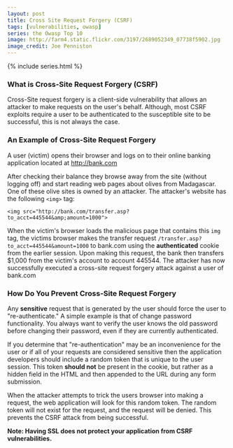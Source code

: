```yaml
---
layout: post
title: Cross Site Request Forgery (CSRF)
tags: [vulnerabilities, owasp]
series: the Owasp Top 10
image: http://farm4.static.flickr.com/3197/2689052349_07738f5902.jpg
image_credit: Joe Penniston
---
```

{% include series.html %}

### What is Cross-Site Request Forgery (CSRF)
Cross-Site request forgery is a client-side vulnerability that allows an attacker to make requests on the user's behalf. Although, most CSRF exploits require a user to be authenticated to the susceptible site to be successful, this is not always the case.

### An Example of Cross-Site Request Forgery
A user (victim) opens their browser and logs on to their online banking application located at http://bank.com

After checking their balance they browse away from the site (without logging off) and start reading web pages about olives from Madagascar. One of these olive sites is owned by an attacker. The attacker's website has the following `<img>` tag:

	<img src="http://bank.com/transfer.asp?to_acct=445544&amp;amount=1000">

When the victim's browser loads the malicious page that contains this `img` tag, the victims browser makes the transfer request `/transfer.asp?to_acct=445544&amount=1000` to bank.com using the **authenticated** cookie from the earlier session. Upon making this request, the bank then transfers $1,000 from the victim's account to account 445544. The attacker has now successfully executed a cross-site request forgery attack against a user of bank.com

### How Do You Prevent Cross-Site Request Forgery

Any **sensitive** request that is generated by the user should force the user to "re-authenticate." A simple example is that of change password functionality. You always want to verify the user knows the old password before changing their password, even if they are currently authenticated.

If you determine that "re-authentication" may be an inconvenience for the user or if all of your requests are considered sensitive then the application developers should include a random token that is unique to the user session. This token **should not** be present in the cookie, but rather as a hidden field in the HTML and then appended to the URL during any form submission.

When the attacker attempts to trick the users browser into making a request, the web application will look for this random token. The random token will not exist for the request, and the request will be denied. This prevents the CSRF attack from being successful.

**Note: Having SSL does not protect your application from CSRF vulnerabilities.**